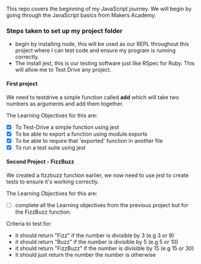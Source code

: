 This repo covers the beginning of my JavaScript journey. We will begin by going through the JavaScript basics from Makers Academy. 

### Steps taken to set up my project folder
- begin by installing node, this will be used as our REPL throughout this project where I can test code and ensure my program is running correctly.
- The install jest, this is our testing software just like RSpec for Ruby. This will allow me to Test Drive any project.

#### First project
We need to testdrive a simple function called **add** which will take two numbers as arguments and add them together.

The Learning Objectives for this are:
  - [x] To Test-Drive a simple function using jest
  - [x] To be able to export a function using module.exports
  - [x] To be able to require that 'exported' function in another file
  - [x] To run a test suite using jest

#### Second Project - FizzBuzz
We created a fizzbuzz function earlier, we now need to use jest to create tests to ensure it's working correctly.

The Learning Objectives for this are:
  - [ ] complete all the Learning objectives from the previous project but for the FizzBuzz function.

  Criteria to test for:
  - it should return "Fizz" if the number is divisible by 3 (e.g 3 or 9)
  - it should return "Buzz" if the number is divisible by 5 (e.g 5 or 10)
  - it should return "FizzBuzz" if the number is divisible by 15 (e.g 15 or 30)
  - it should just return the number the number is otherwise